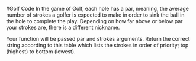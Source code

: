 #Golf Code
In the game of Golf, each hole has a par, meaning, the average number of strokes a golfer is expected
to make in order to sink the ball in the hole to complete the play. Depending on how far above or below
par your strokes are, there is a different nickname.

Your function will be passed par and strokes arguments. Return the correct string according to this table 
which lists the strokes in order of priority; top (highest) to bottom (lowest).
